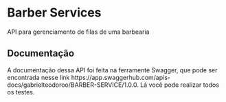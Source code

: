 # Barber Services

<p>API para gerenciamento de filas de uma barbearia</p>

## Documentação

<p>A documentação dessa API foi feita na ferramente Swagger, que pode ser encontrada nesse link https://app.swaggerhub.com/apis-docs/gabrielteodoroo/BARBER-SERVICE/1.0.0. Lá você pode realizar todos os testes.</p>

